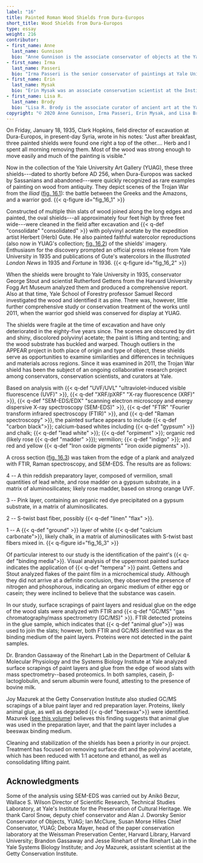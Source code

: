 ```yaml
---
label: "16"
title: Painted Roman Wood Shields from Dura-Europos
short_title: Wood Shields from Dura-Europos
type: essay
weight: 216
contributor:
- first_name: Anne
  last_name: Gunnison
  bio: "Anne Gunnison is the associate conservator of objects at the Yale University Art Gallery. She received a BA in art history from Stanford University and an MA in principles of conservation and MS in conservation for archaeology and museums from the Institute of Archaeology, University College London. Prior to joining the staff at Yale, Gunnison worked as a postgraduate fellow at the Smithsonian's National Museum of the American Indian."
- first_name: Irma
  last_name: Passeri
  bio: "Irma Passeri is the senior conservator of paintings at Yale University Art Gallery. She trained at the conservation school of the Opificio delle Pietre Dure, in Florence, Italy, where she received her degree in the conservation of easel paintings. She has published articles on materials and techniques of Italian paintings and on Italian approaches to the restoration treatment of loss compensation."
- first_name: Erin
  last_name: Mysak
  bio: "Erin Mysak was an associate conservation scientist at the Institute for the Preservation of Cultural Heritage at Yale University and is now an independent conservation scientist. She earned her PhD in analytical chemistry from the University of North Carolina at Chapel Hill and was the 2009--2012 Andrew W. Mellon Postdoctoral Fellow in Conservation Science at the Straus Center for Conservation and Technical Studies, Harvard University."
- first_name: Lisa R.
  last_name: Brody
  bio: "Lisa R. Brody is the associate curator of ancient art at the Yale University Art Gallery. She received her BA from Yale and her PhD from the Institute of Fine Arts, New York University. In 2011 she cocurated *Dura-Europos: Crossroads of Antiquity*, on view at the McMullen Museum at Boston College and the Institute for the Study of the Ancient World at New York University; she also coedited the accompanying catalogue."
copyright: "© 2020 Anne Gunnison, Irma Passeri, Erin Mysak, and Lisa Brody<span class='is-screen-only remove-from-epub'>. Originally published in *Mummy Portraits of Roman Egypt: Emerging Research from the APPEAR Project* © 2020 J. Paul Getty Trust, www.getty.edu/publications/mummyportraits (licensed under [CC BY 4.0](https://creativecommons.org/licenses/by/4.0/)).</span>"
---
```


On Friday, January 18, 1935, Clark Hopkins, field director of excavation at Dura-Europos, in present-day Syria, wrote in his notes: "Just after breakfast, three painted shields were found one right a top of the other.... Herb and I spent all morning removing them. Most of the wood was strong enough to move easily and much of the painting is visible."

Now in the collection of the Yale University Art Gallery (YUAG), these three shields---dated to shortly before AD 256, when Dura-Europos was sacked by Sassanians and abandoned---were quickly recognized as rare examples of painting on wood from antiquity. They depict scenes of the Trojan War from the *Iliad* ([fig. 16.1](#fig_16_1)): the battle between the Greeks and the Amazons, and a warrior god.
{{< q-figure id="fig_16_1" >}}

Constructed of multiple thin slats of wood joined along the long edges and painted, the oval shields---all approximately four feet high by three feet wide---were cleaned in the field after excavation and {{< q-def "consolidate" "consolidated" >}} with polyvinyl acetate by the expedition artist Herbert (Herb) Gute. He also painted faithful watercolor reproductions (also now in YUAG's collection; [fig. 16.2](#fig_16_2)) of the shields' imagery. Enthusiasm for the discovery prompted an official press release from Yale University in 1935 and publications of Gute's watercolors in the *Illustrated London News* in 1935 and *Fortune* in 1936.
{{< q-figure id="fig_16_2" >}}

When the shields were brought to Yale University in 1935, conservator George Stout and scientist Rutherford Gettens from the Harvard University Fogg Art Museum analyzed them and produced a comprehensive report. Also at that time, Yale School of Forestry professor Samuel Record investigated the wood and identified it as pine. There was, however, little further comprehensive study or conservation treatment of the works until 2011, when the warrior god shield was conserved for display at YUAG.

The shields were fragile at the time of excavation and have only deteriorated in the eighty-five years since. The scenes are obscured by dirt and shiny, discolored polyvinyl acetate; the paint is lifting and tenting; and the wood substrate has buckled and warped. Though outliers in the APPEAR project in both place of origin and type of object, these shields serve as opportunities to examine similarities and differences in techniques and materials across regions. Since it was examined in 2011, the Trojan War shield has been the subject of an ongoing collaborative research project among conservators, conservation scientists, and curators at Yale.

Based on analysis with {{< q-def "UVF/UVL" "ultraviolet-induced visible fluorescence (UVF)" >}}, {{< q-def "XRF/pXRF" "X-ray fluorescence (XRF)" >}}, {{< q-def "SEM-EDS/EDX" "scanning electron microscopy and energy dispersive X-ray spectroscopy (SEM-EDS)" >}}, {{< q-def "FTIR" "Fourier transform infrared spectroscopy (FTIR)" >}}, and {{< q-def "Raman spectroscopy" >}}, the painted surface appears to include {{< q-def "carbon black">}}; calcium-based whites including {{< q-def "gypsum" >}} and chalk; {{< q-def "lead white" >}}; {{< q-def "orpiment" >}}; organic red (likely rose {{< q-def "madder" >}}); vermilion; {{< q-def "indigo" >}}; and red and yellow {{< q-def "Iron oxide pigments" "iron oxide pigments" >}}.

A cross section ([fig. 16.3](#fig_16_3)) was taken from the edge of a plank and analyzed with FTIR, Raman spectroscopy, and SEM-EDS. The results are as follows:

4 -- A thin reddish preparatory layer, composed of vermilion, small quantities of lead white, and rose madder on a gypsum substrate, in a matrix of aluminosilicates; likely rose madder, based on strong orange UVF.

3 -- Pink layer, containing an organic red dye precipitated on a gypsum substrate, in a matrix of aluminosilicates.

2 -- S-twist bast fiber, possibly {{< q-def "linen" "flax" >}}.

1 -- A {{< q-def "ground" >}} layer of white {{< q-def "calcium carbonate">}}, likely chalk, in a matrix of aluminosilicates with S-twist bast fibers mixed in.
{{< q-figure id="fig_16_3" >}}

Of particular interest to our study is the identification of the paint's {{< q-def "binding media">}}. Visual analysis of the uppermost painted surface indicates the application of {{< q-def "tempera" >}} paint. Gettens and Stout analyzed flakes of the paint film in a microchemical study. Although they did not arrive at a definite conclusion, they observed the presence of nitrogen and phosphorous, indicating an organic medium of either egg or casein; they were inclined to believe that the substance was casein.

In our study, surface scrapings of paint layers and residual glue on the edge of the wood slats were analyzed with FTIR and {{< q-def "GC/MS" "gas chromatography/mass spectrometry (GC/MS)" >}}. FTIR detected proteins in the glue sample, which indicates that {{< q-def "animal glue">}} was used to join the slats; however, both FTIR and GC/MS identified wax as the binding medium of the paint layers. Proteins were not detected in the paint samples.

Dr. Brandon Gassaway of the Rinehart Lab in the Department of Cellular & Molecular Physiology and the Systems Biology Institute at Yale analyzed surface scrapings of paint layers and glue from the edge of wood slats with mass spectrometry--based proteomics. In both samples, casein, β-lactoglobulin, and serum albumin were found, attesting to the presence of bovine milk.

Joy Mazurek at the Getty Conservation Institute also studied GC/MS scrapings of a blue paint layer and red preparation layer. Proteins, likely animal glue, as well as degraded {{< q-def "beeswax">}} were identified. Mazurek ([see this volume](/part-two/17/)) believes this finding suggests that animal glue was used in the preparation layer, and that the paint layer includes a beeswax binding medium.

Cleaning and stabilization of the shields has been a priority in our project. Treatment has focused on removing surface dirt and the polyvinyl acetate, which has been reduced with 1:1 acetone and ethanol, as well as consolidating lifting paint.

## Acknowledgments

Some of the analysis using SEM-EDS was carried out by Anikó Bezur, Wallace S. Wilson Director of Scientific Research, Technical Studies Laboratory, at Yale's Institute for the Preservation of Cultural Heritage. We thank Carol Snow, deputy chief conservator and Alan J. Dworsky Senior Conservator of Objects, YUAG; Ian McClure, Susan Morse Hilles Chief Conservator, YUAG; Debora Mayer, head of the paper conservation laboratory at the Weissman Preservation Center, Harvard Library, Harvard University; Brandon Gassaway and Jesse Rinehart of the Rinehart Lab in the Yale Systems Biology Institute; and Joy Mazurek, assistant scientist at the Getty Conservation Institute.
